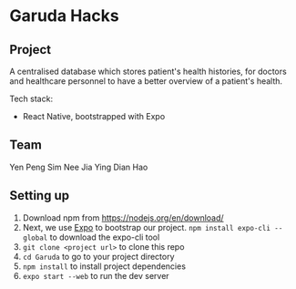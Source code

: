 # Garuda Hacks

## Project
<!-- Include UI image here-->
A centralised database which stores patient's health histories, for doctors and healthcare personnel to have a better overview of a patient's health.

Tech stack:
- React Native, bootstrapped with Expo
<!-- Add other things later -->

## Team
<!-- Talk about Roles later -->
Yen Peng
Sim Nee
Jia Ying
Dian Hao

## Setting up
1. Download npm from https://nodejs.org/en/download/
1. Next, we use [Expo](https://expo.io/) to bootstrap our project. `npm install expo-cli --global` to download the expo-cli tool
2. `git clone <project url>` to clone this repo
3. `cd Garuda` to go to your project directory
4. `npm install` to install project dependencies
5. `expo start --web` to run the dev server